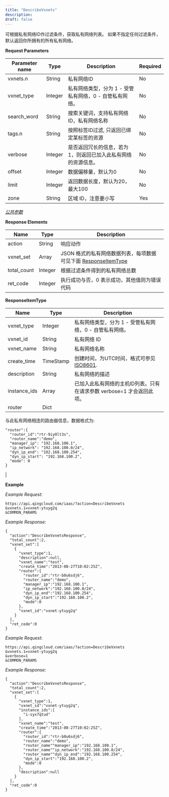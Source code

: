 ```yaml
---
title: "DescribeVxnets"
description: 
draft: false
---
```




可根据私有网络ID作过滤条件，获取私有网络列表。 如果不指定任何过滤条件，默认返回你所拥有的所有私有网络。

**Request Parameters**

| Parameter name | Type | Description | Required |
| --- | --- | --- | --- |
| vxnets.n | String | 私有网络ID | No |
| vxnet_type | Integer | 私有网络类型，分为 1 - 受管私有网络，0 - 自管私有网络。 | No |
| search_word | String | 搜索关键词，支持私有网络ID，私有网络名称 | No |
| tags.n | String | 按照标签ID过滤, 只返回已绑定某标签的资源 | No |
| verbose | Integer | 是否返回冗长的信息，若为1，则返回已加入此私有网络的资源信息。 | No |
| offset | Integer | 数据偏移量，默认为0 | No |
| limit | Integer | 返回数据长度，默认为20，最大100 | No |
| zone | String | 区域 ID，注意要小写 | Yes |

[_公共参数_](../../../parameters)

**Response Elements**

| Name | Type | Description |
| --- | --- | --- |
| action | String | 响应动作 |
| vxnet_set | Array | JSON 格式的私有网络数据列表，每项数据可见下面 [ResponseItemType](#responseitemtype) |
| total_count | Integer | 根据过滤条件得到的私有网络总数 |
| ret_code | Integer | 执行成功与否，0 表示成功，其他值则为错误代码 |

**ResponseItemType**

| Name | Type | Description |
| --- | --- | --- |
| vxnet_type | Integer | 私有网络类型，分为 1 - 受管私有网络，0 - 自管私有网络。 |
| vxnet_id | String | 私有网络 ID |
| vxnet_name | String | 私有网络名称 |
| create_time | TimeStamp | 创建时间，为UTC时间，格式可参见 [ISO8601](http://www.w3.org/TR/NOTE-datetime). |
| description | String | 私有网络的描述 |
| instance_ids | Array | 已加入此私有网络的主机ID列表。只有在请求参数 verbose=1 才会返回此项。 |
| router | Dict |

与此私有网络相连的路由器信息，数据格式为:

```
"router":{
  "router_id":"rtr-9iy0lt3s",
  "router_name":"demo",
  "manager_ip": "192.168.100.1",
  "ip_network": "192.168.100.0/24",
  "dyn_ip_end": "192.168.100.254",
  "dyn_ip_start": "192.168.100.2",
  "mode": 0
}
```

 |

**Example**

_Example Request_:

```
https://api.qingcloud.com/iaas/?action=DescribeVxnets
&vxnets.1=vxnet-ytuyg2q
&COMMON_PARAMS
```

_Example Response_:

```
{
  "action":"DescribeVxnetsResponse",
  "total_count":2,
  "vxnet_set":[
    {
      "vxnet_type":1,
      "description":null,
      "vxnet_name":"test",
      "create_time":"2013-08-27T10:02:25Z",
      "router":{
        "router_id":"rtr-b0u6sdj6",
        "router_name":"demo",
        "manager_ip":"192.168.100.1",
        "ip_network":"192.168.100.0/24",
        "dyn_ip_end":"192.168.100.254",
        "dyn_ip_start":"192.168.100.2",
        "mode":0
      },
      "vxnet_id":"vxnet-ytuyg2q"
    }
  ],
  "ret_code":0
}
```

_Example Request_:

```
https://api.qingcloud.com/iaas/?action=DescribeVxnets
&vxnets.1=vxnet-ytuyg2q
&verbose=1
&COMMON_PARAMS
```

_Example Response_:

```
{
  "action":"DescribeVxnetsResponse",
  "total_count":2,
  "vxnet_set":[
    {
      "vxnet_type":1,
      "vxnet_id":"vxnet-ytuyg2q",
      "instance_ids":[
        "i-syx7qtud"
      ],
      "vxnet_name":"test",
      "create_time":"2013-08-27T10:02:25Z",
      "router":{
        "router_id":"rtr-b0u6sdj6",
        "router_name":"demo",
        "router_name""manager_ip":"192.168.100.1",
        "router_name""ip_network":"192.168.100.0/24",
        "router_name""dyn_ip_end":"192.168.100.254",
        "dyn_ip_start":"192.168.100.2",
        "mode":0
      },
      "description":null
    }
  ],
  "ret_code":0
}
```
